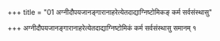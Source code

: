 +++
title = "01 अग्नीदौपयजानङ्गारानाहरेत्येतदाद्याग्निष्टोमिकङ् कर्म सर्वसंस्थासु"

+++
अग्नीदौपयजानङ्गारानाहरेत्येतदाद्याग्निष्टोमिकं कर्म सर्वसंस्थासु समानम् १